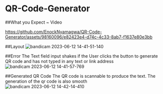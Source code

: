 # QR-Code-Generator
##What you Expect ~ Video


https://github.com/EnockNyamagwa/QR-Code-Generator/assets/98160096/e82423e4-d74c-4c33-8ab7-f1637e80e3bb



##Layout
![bandicam 2023-06-12 14-41-51-140](https://github.com/EnockNyamagwa/QR-Code-Generator/assets/98160096/9bab2883-2e60-41fc-973e-c85ab2b8ac10)

##Error
The Text field input shakes if the User clicks the button to generate QR code and has not typed in any text or link address
![bandicam 2023-06-12 14-41-57-769](https://github.com/EnockNyamagwa/QR-Code-Generator/assets/98160096/51b62a3c-215e-425e-94dc-0cb852263431)

##Generated QR Code
The QR code is scannable to produce the text. The generation of the qr code is also smooth
![bandicam 2023-06-12 14-42-14-410](https://github.com/EnockNyamagwa/QR-Code-Generator/assets/98160096/1a768d8a-351a-49a6-bbae-3f9d89d88d06)
